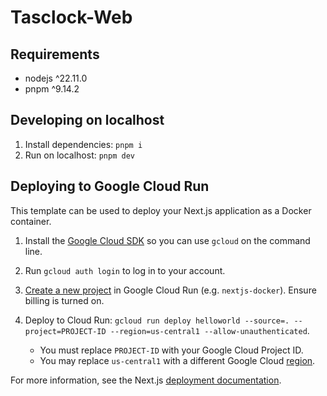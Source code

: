 # Tasclock-Web

## Requirements

-   nodejs ^22.11.0
-   pnpm ^9.14.2

## Developing on localhost

1. Install dependencies: `pnpm i`
2. Run on localhost: `pnpm dev`

## Deploying to Google Cloud Run

This template can be used to deploy your Next.js application as a Docker container.

1. Install the [Google Cloud SDK](https://cloud.google.com/sdk/docs/install) so you can use `gcloud` on the command line.
1. Run `gcloud auth login` to log in to your account.
1. [Create a new project](https://cloud.google.com/run/docs/quickstarts/build-and-deploy) in Google Cloud Run (e.g. `nextjs-docker`). Ensure billing is turned on.
1. Deploy to Cloud Run: `gcloud run deploy helloworld --source=. --project=PROJECT-ID --region=us-central1 --allow-unauthenticated`.

    - You must replace `PROJECT-ID` with your Google Cloud Project ID.
    - You may replace `us-central1` with a different Google Cloud [region](https://cloud.google.com/run/docs/locations).

For more information, see the Next.js [deployment documentation](https://nextjs.org/docs/app/building-your-application/deploying#self-hosting).
